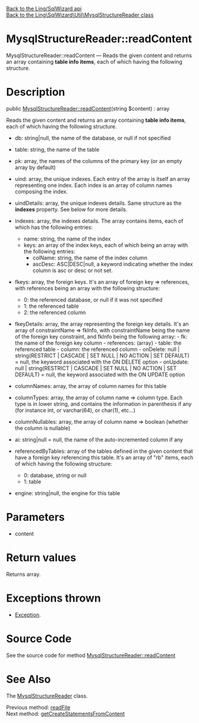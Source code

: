 [Back to the Ling/SqlWizard api](https://github.com/lingtalfi/SqlWizard/blob/master/doc/api/Ling/SqlWizard.md)<br>
[Back to the Ling\SqlWizard\Util\MysqlStructureReader class](https://github.com/lingtalfi/SqlWizard/blob/master/doc/api/Ling/SqlWizard/Util/MysqlStructureReader.md)


MysqlStructureReader::readContent
================



MysqlStructureReader::readContent — Reads the given content and returns an array containing **table info items**, each of which having the following structure.




Description
================


public [MysqlStructureReader::readContent](https://github.com/lingtalfi/SqlWizard/blob/master/doc/api/Ling/SqlWizard/Util/MysqlStructureReader/readContent.md)(string $content) : array




Reads the given content and returns an array containing **table info items**, each of which having the following structure.

- db: string|null, the name of the database, or null if not specified
- table: string, the name of the table
- pk: array, the names of the columns of the primary key (or an empty array by default)
- uind: array, the unique indexes. Each entry of the array is itself an array representing one index.
    Each index is an array of column names composing the index.
- uindDetails: array, the unique indexes details. Same structure as the **indexes** property. See below for more details.
- indexes: array, the indexes details. The array contains items, each of which has the following entries:
     - name: string, the name of the index
     - keys: an array of the index keys, each of which being an array with the following entries:
         - colName: string, the name of the index column
         - ascDesc: ASC|DESC|null, a keyword indicating whether the index column is asc or desc or not set.


- fkeys: array, the foreign keys. It's an array of foreign key => references, with references being an array with
    the following structure:
    - 0: the referenced database, or null if it was not specified
    - 1: the referenced table
    - 2: the referenced column
- fkeyDetails: array, the array representing the foreign key details. It's an array of constraintName => fkInfo,
         with constraintName being the name of the foreign key constraint, and fkInfo being the following
         array:
         - fk: the name of the foreign key column
         - references: (array)
             - table: the referenced table
             - column: the referenced column
         - onDelete: null | string(RESTRICT | CASCADE | SET NULL | NO ACTION | SET DEFAULT) = null, the keyword associated with the ON DELETE option
         - onUpdate: null | string(RESTRICT | CASCADE | SET NULL | NO ACTION | SET DEFAULT) = null, the keyword associated with the ON UPDATE option




- columnNames: array, the array of column names for this table
- columnTypes: array, the array of column name => column type. Each type is in lower string, and contains
    the information in parenthesis if any (for instance int, or varchar(64), or char(1), etc...)
- columnNullables: array, the array of column name => boolean (whether the column is nullable)
- ai: string|null = null, the name of the auto-incremented column if any
- referencedByTables: array of the tables defined in the given content that have a foreign key referencing this table.
     It's an array of "rb" items, each of which having the following structure:
     - 0: database, string or null
     - 1: table

- engine: string|null, the engine for this table




Parameters
================


- content

    


Return values
================

Returns array.


Exceptions thrown
================

- [Exception](http://php.net/manual/en/class.exception.php).&nbsp;







Source Code
===========
See the source code for method [MysqlStructureReader::readContent](https://github.com/lingtalfi/SqlWizard/blob/master/Util/MysqlStructureReader.php#L184-L384)


See Also
================

The [MysqlStructureReader](https://github.com/lingtalfi/SqlWizard/blob/master/doc/api/Ling/SqlWizard/Util/MysqlStructureReader.md) class.

Previous method: [readFile](https://github.com/lingtalfi/SqlWizard/blob/master/doc/api/Ling/SqlWizard/Util/MysqlStructureReader/readFile.md)<br>Next method: [getCreateStatementsFromContent](https://github.com/lingtalfi/SqlWizard/blob/master/doc/api/Ling/SqlWizard/Util/MysqlStructureReader/getCreateStatementsFromContent.md)<br>

